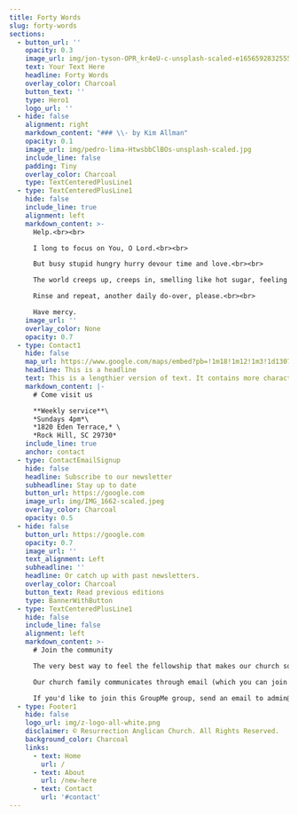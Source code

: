 ```yaml
---
title: Forty Words
slug: forty-words
sections:
  - button_url: ''
    opacity: 0.3
    image_url: img/jon-tyson-OPR_kr4eU-c-unsplash-scaled-e1656592832555.jpg
    text: Your Text Here
    headline: Forty Words
    overlay_color: Charcoal
    button_text: ''
    type: Hero1
    logo_url: ''
  - hide: false
    alignment: right
    markdown_content: "### \\- by Kim Allman"
    opacity: 0.1
    image_url: img/pedro-lima-HtwsbbClBOs-unsplash-scaled.jpg
    include_line: false
    padding: Tiny
    overlay_color: Charcoal
    type: TextCenteredPlusLine1
  - type: TextCenteredPlusLine1
    hide: false
    include_line: true
    alignment: left
    markdown_content: >-
      Help.<br><br>

      I long to focus on You, O Lord.<br><br>

      But busy stupid hungry hurry devour time and love.<br><br>

      The world creeps up, creeps in, smelling like hot sugar, feeling like sin.<br><br>

      Rinse and repeat, another daily do-over, please.<br><br>

      Have mercy.
    image_url: ''
    overlay_color: None
    opacity: 0.7
  - type: Contact1
    hide: false
    map_url: https://www.google.com/maps/embed?pb=!1m18!1m12!1m3!1d13079.972502539167!2d-80.99647495338147!3d34.95678098181917!2m3!1f0!2f0!3f0!3m2!1i1024!2i768!4f13.1!3m3!1m2!1s0x0%3A0xd0c91ab7c5b8691d!2sResurrection%20Anglican%20Church!5e0!3m2!1sen!2sus!4v1666213161340!5m2!1sen!2sus
    headline: This is a headline
    text: This is a lengthier version of text. It contains more characters than the headline.
    markdown_content: |-
      # C﻿ome visit us

      **W﻿eekly service**\
      *S﻿undays 4pm*\
      *1820 Eden Terrace,* \
      *Rock Hill, SC 29730*
    include_line: true
    anchor: contact
  - type: ContactEmailSignup
    hide: false
    headline: Subscribe to our newsletter
    subheadline: Stay up to date
    button_url: https://google.com
    image_url: img/IMG_1662-scaled.jpeg
    overlay_color: Charcoal
    opacity: 0.5
  - hide: false
    button_url: https://google.com
    opacity: 0.7
    image_url: ''
    text_alignment: Left
    subheadline: ''
    headline: Or catch up with past newsletters.
    overlay_color: Charcoal
    button_text: Read previous editions
    type: BannerWithButton
  - type: TextCenteredPlusLine1
    hide: false
    include_line: false
    alignment: left
    markdown_content: >-
      # Join the community

      The very best way to feel the fellowship that makes our church so special is to make connections with other church members and get to know us a little bit better!

      Our church family communicates through email (which you can join above), and in one giant GroupMe chat group. We use this group to share announcements, reminders for church events, prayer requests, and family updates.

      If you'd like to join this GroupMe group, send an email to admin@resurrectionrockhill.org with your name, email, and phone number, and we'll send you an invitation.
  - type: Footer1
    hide: false
    logo_url: img/z-logo-all-white.png
    disclaimer: © Resurrection Anglican Church. All Rights Reserved.
    background_color: Charcoal
    links:
      - text: Home
        url: /
      - text: About
        url: /new-here
      - text: Contact
        url: '#contact'
---
```

